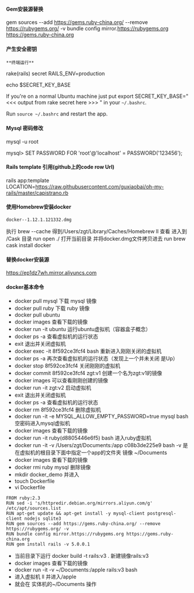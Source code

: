 #### Gem安装源替换
  gem sources --add https://gems.ruby-china.org/ --remove https://rubygems.org/ -v
  bundle config mirror.https://rubygems.org https://gems.ruby-china.org
#### 产生安全密钥
`**终端运行**`

  rake(rails) secret RAILS_ENV=production

  echo $SECRET_KEY_BASE

If you're on a normal Ubuntu machine just put export SECRET_KEY_BASE=" <<< output from rake secret here >>> " in your `~/.bashrc`.

Run `source ~/.bashrc` and restart the app.
#### Mysql 密码修改
  mysql -u root

  mysql> SET PASSWORD FOR 'root'@'localhost' = PASSWORD('123456');

#### Rails template 引用(github上的code row Url)
  rails app:template LOCATION=https://raw.githubusercontent.com/guxiaobai/oh-my-rails/master/capistrano.rb

#### 使用Homebrew安装docker
`docker--1.12.1.121332.dmg`

   执行 brew --cache
   得到/Users/zgt/Library/Caches/Homebrew
   ll 查看  进入到 /Cask  目录  run open ./  打开当前目录 并将docker.dmg文件拷贝进去
   run brew cask install docker
#### 替换docker安装源
  https://ep1dz7wh.mirror.aliyuncs.com

#### docker基本命令
* docker pull mysql 下载 mysql 镜像
* docker pull ruby 下载 ruby 镜像
* docker pull ubuntu
* docker images 查看下载的镜像
* docker run -it ubuntu 运行ubuntu虚拟机（容器盒子概念）
* docker ps -a 查看虚拟机的运行状态
* exit 退出并关闭虚拟机
* docker exec -it 8f592ce3fcf4 bash 重新进入刚刚关闭的虚拟机
* docker ps -a 再次查看虚拟机的运行状态（发现上一个并未关闭 是Up）
* docker stop 8f592ce3fcf4 关闭刚刚的虚拟机
* docker commit 8f592ce3fcf4 zgt:v1 创建一个名为zgt:v1的镜像
* docker images 可以查看刚刚创建的镜像
* docker run -it zgt:v2 启动虚拟机
* exit 退出并关闭虚拟机  
* docker ps -a 查看虚拟机的运行状态
* docker rm 8f592ce3fcf4 删除虚拟机
* docker run -it -e MYSQL_ALLOW_EMPTY_PASSWORD=true mysql bash 空密码进入mysql虚拟机
* docker images 查看下载的镜像
* docker run -it ruby(d8805446e6f5) bash 进入ruby虚拟机
* docker run -it -v /Users/zgt/Documents:/app c08b3de225e9 bash -v 是在虚拟机的根目录下面中指定一个app的文件夹 镜像 ~/Documents
* docker images 查看下载的镜像
* docker rmi ruby mysql 删除镜像
* mkdir docker_demo 并进入
* touch Dockerfile
* vi Dockerfile

```
FROM ruby:2.3
RUN sed -i 's/httpredir.debian.org/mirrors.aliyun.com/g' /etc/apt/sources.list
RUN apt-get update && apt-get install -y mysql-client postgresql-client nodejs sqlite3
RUN gem sources --add https://gems.ruby-china.org/ --remove https://rubygems.org/ -v
RUN bundle config mirror.https://rubygems.org https://gems.ruby-china.org
RUN gem install rails -v 5.0.0.1
```
* 当前目录下运行 docker build -t rails:v3 . 新建镜像rails:v3
* docker images 查看下载的镜像
* docker run -it -v ~/Documents:/apple rails:v3 bash
* 进入虚拟机 ll  并进入/apple
* 就会在 实体机的~/Documents 操作
